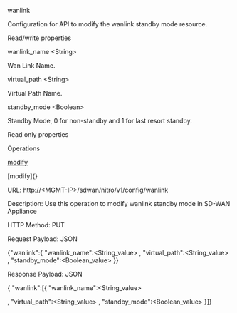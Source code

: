 wanlink

Configuration for API to modify the wanlink standby mode resource.

Read/write properties

wanlink\_name &lt;String&gt;

Wan Link Name.

virtual\_path &lt;String&gt;

Virtual Path Name.

standby\_mode &lt;Boolean&gt;

Standby Mode, 0 for non-standby and 1 for last resort standby.

Read only properties

Operations

[modify](#modify)

[modify]{}

URL: http://&lt;MGMT-IP&gt;/sdwan/nitro/v1/config/wanlink

Description: Use this operation to modify wanlink standby mode in SD-WAN Appliance

HTTP Method: PUT

Request Payload: JSON

{"wanlink":{ "wanlink\_name":&lt;String\_value&gt; , "virtual\_path":&lt;String\_value&gt; , "standby\_mode":&lt;Boolean\_value&gt; }}

Response Payload: JSON

{ "wanlink":\[{ "wanlink\_name":&lt;String\_value&gt;

, "virtual\_path":&lt;String\_value&gt; , "standby\_mode":&lt;Boolean\_value&gt; }\]}
